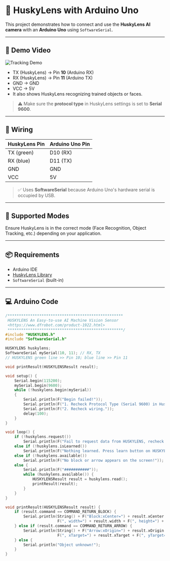 # 🤖 HuskyLens with Arduino Uno

This project demonstrates how to connect and use the **HuskyLens AI camera** with an **Arduino Uno** using `SoftwareSerial`.

---

## 🎥 Demo Video

![Tracking Demo](output.gif)

- TX (HuskyLens) → Pin **10** (Arduino RX)
- RX (HuskyLens) → Pin **11** (Arduino TX)
- GND → GND
- VCC → 5V
- It also shows HuskyLens recognizing trained objects or faces.

> ⚠️ Make sure the **protocol type** in HuskyLens settings is set to **Serial 9600**.

---

## 🧩 Wiring

| HuskyLens Pin | Arduino Uno Pin |
|---------------|------------------|
| TX (green)    | D10 (RX)         |
| RX (blue)     | D11 (TX)         |
| GND           | GND              |
| VCC           | 5V               |

> ✅ Uses **SoftwareSerial** because Arduino Uno's hardware serial is occupied by USB.

---

## 🧠 Supported Modes

Ensure HuskyLens is in the correct mode (Face Recognition, Object Tracking, etc.) depending on your application.

---

## 📦 Requirements

- Arduino IDE
- [HuskyLens Library](https://github.com/HuskyLens/HUSKYLENSArduino)
- `SoftwareSerial` (built-in)

---

## 💻 Arduino Code

```cpp
/***************************************************
 HUSKYLENS An Easy-to-use AI Machine Vision Sensor
 <https://www.dfrobot.com/product-1922.html>
 ***************************************************/
#include "HUSKYLENS.h"
#include "SoftwareSerial.h"

HUSKYLENS huskylens;
SoftwareSerial mySerial(10, 11); // RX, TX
// HUSKYLENS green line >> Pin 10; blue line >> Pin 11

void printResult(HUSKYLENSResult result);

void setup() {
    Serial.begin(115200);
    mySerial.begin(9600);
    while (!huskylens.begin(mySerial))
    {
        Serial.println(F("Begin failed!"));
        Serial.println(F("1. Recheck Protocol Type (Serial 9600) in HuskyLens"));
        Serial.println(F("2. Recheck wiring."));
        delay(100);
    }
}

void loop() {
    if (!huskylens.request())
        Serial.println(F("Fail to request data from HUSKYLENS, recheck the connection!"));
    else if (!huskylens.isLearned())
        Serial.println(F("Nothing learned. Press learn button on HUSKYLENS to learn one!"));
    else if (!huskylens.available())
        Serial.println(F("No block or arrow appears on the screen!"));
    else {
        Serial.println(F("###########"));
        while (huskylens.available()) {
            HUSKYLENSResult result = huskylens.read();
            printResult(result);
        }
    }
}

void printResult(HUSKYLENSResult result) {
    if (result.command == COMMAND_RETURN_BLOCK) {
        Serial.println(String() + F("Block:xCenter=") + result.xCenter + F(", yCenter=") + result.yCenter + 
                       F(", width=") + result.width + F(", height=") + result.height + F(", ID=") + result.ID);
    } else if (result.command == COMMAND_RETURN_ARROW) {
        Serial.println(String() + F("Arrow:xOrigin=") + result.xOrigin + F(", yOrigin=") + result.yOrigin + 
                       F(", xTarget=") + result.xTarget + F(", yTarget=") + result.yTarget + F(", ID=") + result.ID);
    } else {
        Serial.println("Object unknown!");
    }
}
